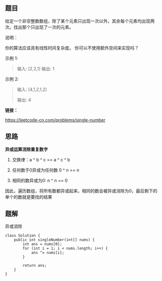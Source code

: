 ## 题目

给定一个非空整数数组，除了某个元素只出现一次以外，其余每个元素均出现两次。找出那个只出现了一次的元素。

说明：

你的算法应该具有线性时间复杂度。 你可以不使用额外空间来实现吗？

示例 1:

> 输入: [2,2,1]
> 输出: 1

示例 2:

> 输入: [4,1,2,1,2]
>
> 输出: 4



**链接：**

https://leetcode-cn.com/problems/single-number

## 思路

**异或运算消除重复数字**

1. 交换律：a ^ b ^ c == a ^ c ^ b

1. 任何数于0异或为任何数 0 ^ n == n
2. 相同的数异或为0: n ^ n == 0

因此，遍历数组，将所有数都异或起来，相同的数会被异或消除为0，最后剩下的单个的数就是要找的结果

## 题解

异或消除


    class Solution {
        public int singleNumber(int[] nums) {
            int ans = nums[0];
            for (int i = 1; i < nums.length; i++) {
                ans ^= nums[i];
            }
    
            return ans;
        }
    }

